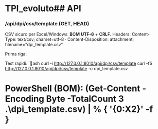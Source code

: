 # TPI_evoluto## API

### /api/dpi/csv/template (GET, HEAD)
CSV sicuro per Excel/Windows: **BOM UTF-8** + **CRLF**.
Headers: Content-Type: text/csv; charset=utf-8 · Content-Disposition: attachment; filename="dpi_template.csv"

Prima riga:

Test rapidi:
`ash
curl -i http://127.0.0.1:8010/api/dpi/csv/template
curl -fS http://127.0.0.1:8010/api/dpi/csv/template -o dpi_template.csv
# PowerShell (BOM): (Get-Content -Encoding Byte -TotalCount 3 .\dpi_template.csv) | % { '{0:X2}' -f  }
